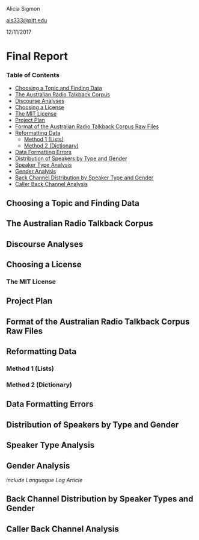 Alicia Sigmon

als333@pitt.edu

12/11/2017

# Final Report

### Table of Contents
- [Choosing a Topic and Finding Data](#Choosing-a-Topic-and-Finding-Data)
- [The Australian Radio Talkback Corpus](#The-Australian-Radio-Talkback-Corpus)
- [Discourse Analyses](#Discourse-Analyses)
- [Choosing a License](#Choosing-a-License)
- [The MIT License](#The-MIT-License)
- [Project Plan](#Project-Plan)
- [Format of the Australian Radio Talkback Corpus Raw Files](#Format-of-the-Australian-Radio-Talkback-Corpus-Raw-Files)
- [Reformatting Data](#Reformatting-Data)
	- [Method 1 (Lists)](#Method-1-(Lists))
	- [Method 2 (Dictionary)](#Method-2-(Dictionary))
- [Data Formatting Errors](#Data-Formatting-Errors)
- [Distribution of Speakers by Type and Gender](#Distribution-of-Speakers-by-Type-and-Gender)
- [Speaker Type Analysis](#Speaker-Type-Analysis) 
- [Gender Analysis](#Gender-Analysis)
- [Back Channel Distribution by Speaker Type and Gender](#Back-Channel-Distribution-by-Speaker-Type-and-Gender)
- [Caller Back Channel Analysis](#Caller-Back-Channel-Analysis)

## Choosing a Topic and Finding Data

## The Australian Radio Talkback Corpus

## Discourse Analyses

## Choosing a License

### The MIT License

## Project Plan

## Format of the Australian Radio Talkback Corpus Raw Files

## Reformatting Data

### Method 1 (Lists)

### Method 2 (Dictionary)

## Data Formatting Errors

## Distribution of Speakers by Type and Gender

## Speaker Type Analysis

## Gender Analysis 

*include Languague Log Article*

## Back Channel Distribution by Speaker Types and Gender

## Caller Back Channel Analysis